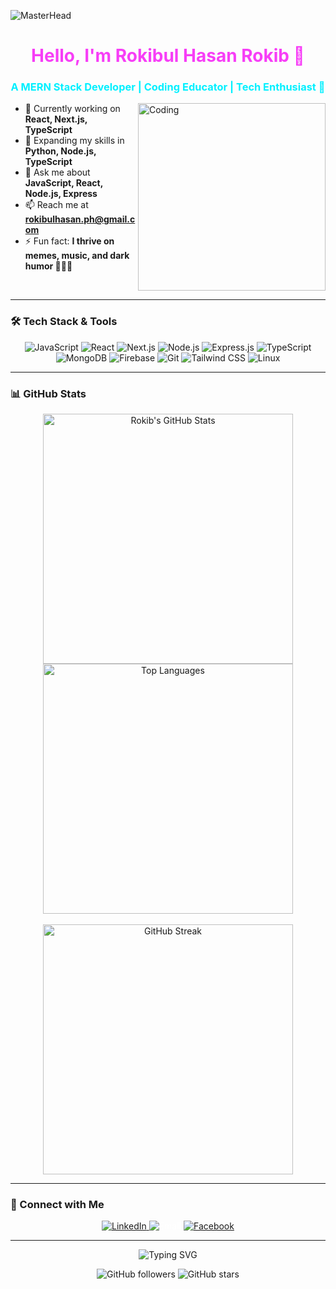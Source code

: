 ![MasterHead](https://developers.giphy.com/branch/master/static/api-512d36c09662682717108a38bbb5c57d.gif)

<h1 align="center" style="color: #F73EF7;">Hello, I'm Rokibul Hasan Rokib 👋</h1>
<h3 align="center" style="color: #00F0FF;">A MERN Stack Developer | Coding Educator | Tech Enthusiast 🚀</h3>

<img align="right" alt="Coding" width="300" src="https://media.giphy.com/media/Ws6T5PN7wHv3cY8xy8/giphy.gif">

- 🔭 Currently working on **React, Next.js, TypeScript**
- 🌱 Expanding my skills in **Python, Node.js, TypeScript**
- 💬 Ask me about **JavaScript, React, Node.js, Express**
- 📫 Reach me at **rokibulhasan.ph@gmail.com**
- ⚡ Fun fact: **I thrive on memes, music, and dark humor 🎵😄🖤**

<br>

---

### 🛠 Tech Stack & Tools

<p align="center">
    <img src="https://img.shields.io/badge/JavaScript-323330?style=for-the-badge&logo=javascript&logoColor=F7DF1E" alt="JavaScript">
    <img src="https://img.shields.io/badge/React-20232A?style=for-the-badge&logo=react&logoColor=61DAFB" alt="React">
    <img src="https://img.shields.io/badge/Next.js-000000?style=for-the-badge&logo=nextdotjs&logoColor=white" alt="Next.js">
    <img src="https://img.shields.io/badge/Node.js-339933?style=for-the-badge&logo=nodedotjs&logoColor=white" alt="Node.js">
    <img src="https://img.shields.io/badge/Express.js-404D59?style=for-the-badge" alt="Express.js">
    <img src="https://img.shields.io/badge/TypeScript-007ACC?style=for-the-badge&logo=typescript&logoColor=white" alt="TypeScript">
    <img src="https://img.shields.io/badge/MongoDB-4EA94B?style=for-the-badge&logo=mongodb&logoColor=white" alt="MongoDB">
    <img src="https://img.shields.io/badge/Firebase-FFCA28?style=for-the-badge&logo=firebase&logoColor=white" alt="Firebase">
    <img src="https://img.shields.io/badge/Git-F05032?style=for-the-badge&logo=git&logoColor=white" alt="Git">
    <img src="https://img.shields.io/badge/Tailwind_CSS-38B2AC?style=for-the-badge&logo=tailwind-css&logoColor=white" alt="Tailwind CSS">
    <img src="https://img.shields.io/badge/Linux-FCC624?style=for-the-badge&logo=linux&logoColor=black" alt="Linux">
</p>

---

### 📊 GitHub Stats

<div align="center">
    <img src="https://github-readme-stats.vercel.app/api?username=rokib97&show_icons=true&theme=radical&hide_border=true&bg_color=231136&title_color=F73EF7&icon_color=00F0FF&text_color=FFFFFF" alt="Rokib's GitHub Stats" width="400"/>
    <img src="https://github-readme-stats.vercel.app/api/top-langs/?username=rokib97&layout=compact&hide_border=true&theme=radical&bg_color=231136&title_color=F73EF7&icon_color=00F0FF&text_color=FFFFFF" alt="Top Languages" width="400"/>
    <br><br>
    <img src="https://github-readme-streak-stats.herokuapp.com/?user=rokib97&theme=radical&hide_border=true&background=231136&stroke=FFFFFF&ring=F73EF7&fire=00F0FF" alt="GitHub Streak" width="400"/>
</div>

---

### 🤝 Connect with Me

<p align="center">
    <a href="https://www.linkedin.com/in/rokibul97/" target="_blank">
        <img src="https://img.shields.io/badge/LinkedIn-0077B5?style=for-the-badge&logo=linkedin&logoColor=white" alt="LinkedIn">
    </a>
 <a href="mailto:rokibulhasan.ph@gmail.com" style="text-decoration: none; color: white;">
        <img src="https://img.shields.io/badge/Email-D14836?style=for-the-badge&logo=gmail&logoColor=white" alt="Email">
    </a>
    <a href="https://fb.com/rokib97" target="_blank">
        <img src="https://img.shields.io/badge/Facebook-1877F2?style=for-the-badge&logo=facebook&logoColor=white" alt="Facebook">
    </a>
</p>

---

<!-- Footer -->
<p align="center">
    <img src="https://readme-typing-svg.herokuapp.com?font=Fira+Code&duration=3000&pause=1000&color=F73EF7&center=true&vCenter=true&width=500&lines=Thank+you+for+visiting!;Let's+code+and+create+awesome+stuff+%F0%9F%92%BB" alt="Typing SVG">
</p>

<p align="center">
    <img src="https://img.shields.io/github/followers/rokib97?style=social" alt="GitHub followers">
    <img src="https://img.shields.io/github/stars/rokib97?style=social" alt="GitHub stars">
</p>

